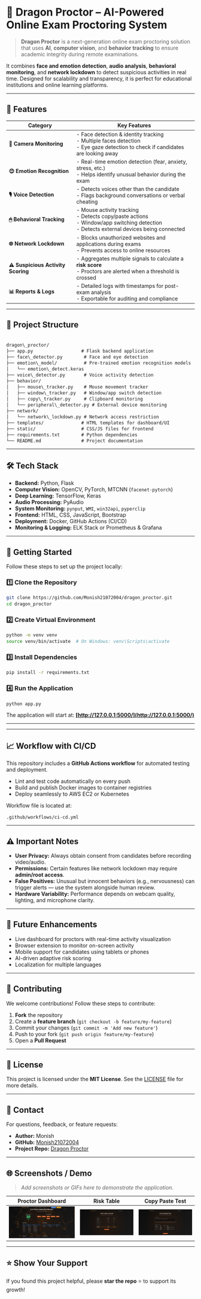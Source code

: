 # 🐉 Dragon Proctor – AI-Powered Online Exam Proctoring System

> **Dragon Proctor** is a next-generation online exam proctoring solution that uses **AI**, **computer vision**, and **behavior tracking** to ensure academic integrity during remote examinations.

It combines **face and emotion detection**, **audio analysis**, **behavioral monitoring**, and **network lockdown** to detect suspicious activities in real time. Designed for scalability and transparency, it is perfect for educational institutions and online learning platforms.

---

## 🌟 Features

| Category               | Key Features                                                                                      |
|------------------------|---------------------------------------------------------------------------------------------------|
| **🎥 Camera Monitoring** | - Face detection & identity tracking <br> - Multiple faces detection <br> - Eye gaze detection to check if candidates are looking away |
| **😊 Emotion Recognition** | - Real-time emotion detection (fear, anxiety, stress, etc.) <br> - Helps identify unusual behavior during the exam |
| **🎙 Voice Detection** | - Detects voices other than the candidate <br> - Flags background conversations or verbal cheating |
| **🖱 Behavioral Tracking** | - Mouse activity tracking <br> - Detects copy/paste actions <br> - Window/app switching detection <br> - Detects external devices being connected |
| **🌐 Network Lockdown** | - Blocks unauthorized websites and applications during exams <br> - Prevents access to online resources |
| **⚠ Suspicious Activity Scoring** | - Aggregates multiple signals to calculate a **risk score** <br> - Proctors are alerted when a threshold is crossed |
| **📊 Reports & Logs** | - Detailed logs with timestamps for post-exam analysis <br> - Exportable for auditing and compliance |

---

## 📂 Project Structure

```

dragon\_proctor/
├── app.py                  # Flask backend application
├── face\_detector.py        # Face and eye detection
├── emotion\_model/          # Pre-trained emotion recognition models
│   └── emotion\_detect.keras
├── voice\_detector.py       # Voice activity detection
├── behavior/
│   ├── mouse\_tracker.py    # Mouse movement tracker
│   ├── window\_tracker.py   # Window/app switch detection
│   ├── copy\_tracker.py     # Clipboard monitoring
│   └── peripheral\_detector.py # External device monitoring
├── network/
│   └── network\_lockdown.py # Network access restriction
├── templates/              # HTML templates for dashboard/UI
├── static/                 # CSS/JS files for frontend
├── requirements.txt        # Python dependencies
└── README.md               # Project documentation

````

---

## 🛠 Tech Stack

- **Backend:** Python, Flask
- **Computer Vision:** OpenCV, PyTorch, MTCNN (`facenet-pytorch`)
- **Deep Learning:** TensorFlow, Keras
- **Audio Processing:** PyAudio
- **System Monitoring:** `pynput`, `WMI`, `win32api`, `pyperclip`
- **Frontend:** HTML, CSS, JavaScript, Bootstrap
- **Deployment:** Docker, GitHub Actions (CI/CD)
- **Monitoring & Logging:** ELK Stack or Prometheus & Grafana


---

## 🚀 Getting Started

Follow these steps to set up the project locally:

### 1️⃣ Clone the Repository
```bash
git clone https://github.com/Monish21072004/dragon_proctor.git
cd dragon_proctor
````

### 2️⃣ Create Virtual Environment

```bash
python -m venv venv
source venv/bin/activate  # On Windows: venv\Scripts\activate
```

### 3️⃣ Install Dependencies

```bash
pip install -r requirements.txt
```

### 4️⃣ Run the Application

```bash
python app.py
```

The application will start at: **[http://127.0.0.1:5000/](http://127.0.0.1:5000/)**

---


---

## 📈 Workflow with CI/CD

This repository includes a **GitHub Actions workflow** for automated testing and deployment.

* Lint and test code automatically on every push
* Build and publish Docker images to container registries
* Deploy seamlessly to AWS EC2 or Kubernetes

Workflow file is located at:

```
.github/workflows/ci-cd.yml
```

---

## ⚠️ Important Notes

* **User Privacy:** Always obtain consent from candidates before recording video/audio.
* **Permissions:** Certain features like network lockdown may require **admin/root access**.
* **False Positives:** Unusual but innocent behaviors (e.g., nervousness) can trigger alerts — use the system alongside human review.
* **Hardware Variability:** Performance depends on webcam quality, lighting, and microphone clarity.

---

## 🔮 Future Enhancements

* Live dashboard for proctors with real-time activity visualization
* Browser extension to monitor on-screen activity
* Mobile support for candidates using tablets or phones
* AI-driven adaptive risk scoring
* Localization for multiple languages

---

## 🤝 Contributing

We welcome contributions!
Follow these steps to contribute:

1. **Fork** the repository
2. Create a **feature branch** (`git checkout -b feature/my-feature`)
3. Commit your changes (`git commit -m 'Add new feature'`)
4. Push to your fork (`git push origin feature/my-feature`)
5. Open a **Pull Request**

---

## 📜 License

This project is licensed under the **MIT License**.
See the [LICENSE](LICENSE) file for more details.

---

## 📧 Contact

For questions, feedback, or feature requests:

* **Author:** Monish
* **GitHub:** [Monish21072004](https://github.com/Monish21072004)
* **Project Repo:** [Dragon Proctor](https://github.com/Monish21072004/dragon_proctor)

---

## 🌐 Screenshots / Demo

> *Add screenshots or GIFs here to demonstrate the application.*

| Proctor Dashboard                | Risk Table                       | Copy Paste Test                  |
| -------------------------------- | -------------------------------- | -------------------------------- |
| ![Candidate](docs/Dashboard.png) | ![Dashboard](docs/risktable.png) | ![Candidate](docs/copytest.png) |

---

## ⭐ Show Your Support

If you found this project helpful, please **star the repo** ⭐ to support its growth!

```

